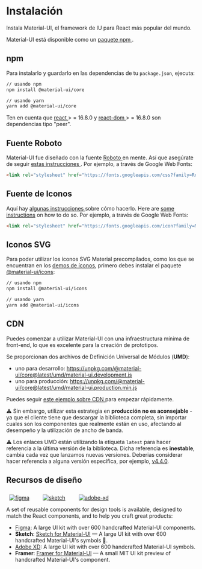 # Instalación

<p class="description">Instala Material-UI, el framework de IU para React más popular del mundo.</p>

Material-UI está disponible como un [ paquete npm ](https://www.npmjs.com/package/@material-ui/core).

## npm

Para instalarlo y guardarlo en las dependencias de tu ` package.json `, ejecuta:

```sh
// usando npm
npm install @material-ui/core

// usando yarn
yarn add @material-ui/core
```

Ten en cuenta que [ react ](https://www.npmjs.com/package/react) > = 16.8.0 y [ react-dom ](https://www.npmjs.com/package/react-dom) > = 16.8.0 son dependencias tipo "peer".

## Fuente Roboto

Material-UI fue diseñado con la fuente [ Roboto ](https://fonts.google.com/specimen/Roboto) en mente. Así que asegúrate de seguir [ estas instrucciones ](/components/typography/#general). Por ejemplo, a través de Google Web Fonts:

```html
<link rel="stylesheet" href="https://fonts.googleapis.com/css?family=Roboto:300,400,500,700&display=swap" />
```

## Fuente de Iconos

Aquí hay [ algunas instrucciones ](/components/icons/#font-icons) sobre cómo hacerlo. Here are [some instructions](/components/icons/#font-icons) on how to do so. Por ejemplo, a través de Google Web Fonts:

```html
<link rel="stylesheet" href="https://fonts.googleapis.com/icon?family=Material+Icons" />
```

## Iconos SVG

Para poder utilizar los íconos SVG Material precompilados, como los que se encuentran en los [demos de íconos](/components/icons/), primero debes instalar el paquete [@material-ui/icons](https://www.npmjs.com/package/@material-ui/icons):

```sh
// usando npm
npm install @material-ui/icons

// usando yarn
yarn add @material-ui/icons
```

## CDN

Puedes comenzar a utilizar Material-UI con una infraestructura mínima de front-end, lo que es excelente para la creación de prototipos.

Se proporcionan dos archivos de Definición Universal de Módulos (**UMD**):

- uno para desarrollo: https://unpkg.com/@material-ui/core@latest/umd/material-ui.development.js
- uno para producción: https://unpkg.com/@material-ui/core@latest/umd/material-ui.production.min.js

Puedes seguir [ este ejemplo sobre CDN ](https://github.com/mui-org/material-ui/tree/master/examples/cdn) para empezar rápidamente.

⚠️ Sin embargo, utilizar esta estrategia en **producción** **no es aconsejable** - ya que el cliente tiene que descargar la biblioteca completa, sin importar cuales son los componentes que realmente están en uso, afectando al desempeño y la utilización de ancho de banda.

⚠️ Los enlaces UMD están utilizando la etiqueta `latest` para hacer referencia a la última versión de la biblioteca. Dicha referencia es **inestable**, cambia cada vez que lanzamos nuevas versiones. Deberias considerar hacer referencia a alguna versión específica, por ejemplo, [v4.4.0](https://unpkg.com/@material-ui/core@4.4.0/umd/material-ui.development.js).

## Recursos de diseño

<a href="https://material-ui.com/store/items/figma-react/?utm_source=docs&utm_medium=referral&utm_campaign=installation-figma" style="margin-left: 8px; margin-top: 8px; display: inline-block;"><img src="/static/images/download-figma.svg" alt="figma" /></a>
<a href="https://material-ui.com/store/items/sketch-react/?utm_source=docs&utm_medium=referral&utm_campaign=installation-sketch" style="margin-left: 32px; margin-top: 8px; display: inline-block;"><img src="/static/images/download-sketch.svg" alt="sketch" /></a>
<a href="https://material-ui.com/store/items/adobe-xd-react/?utm_source=docs&utm_medium=referral&utm_campaign=installation-adobe-xd" style="margin-left: 32px; margin-top: 8px; display: inline-block;"><img src="/static/images/download-adobe-xd.svg" alt="adobe-xd" /></a>

A set of reusable components for design tools is available, designed to match the React components, and to help you craft great products:

- [Figma](https://material-ui.com/store/items/figma-react/?utm_source=docs&utm_medium=referral&utm_campaign=installation-figma): A large UI kit with over 600 handcrafted Material-UI components.
- <strong x-id="1">Sketch</strong>: [Sketch for Material-UI](https://material-ui.com/store/items/sketch-react/?utm_source=docs&utm_medium=referral&utm_campaign=installation-sketch) — A large UI kit with over 600 handcrafted Material-UI's symbols 💎.
- [Adobe XD](https://material-ui.com/store/items/adobe-xd-react/?utm_source=docs&utm_medium=referral&utm_campaign=installation-adobe-xd): A large UI kit with over 600 handcrafted Material-UI symbols.
- <strong x-id="1">Framer</strong>: [Framer for Material-UI](https://packages.framer.com/package/material-ui/material-ui) — A small MIT UI kit preview of handcrafted Material-UI's component.